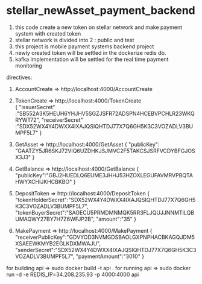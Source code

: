 # stellar_newAsset_payment_backend

1) this code create a new token on stellar network and make payment system with created token
2) stellar network is divided into 2 : public and test
3) this project is mobile payment systems backend project
4) newly created token will be settled in the dockerize redis db.
5) kafka implementation will be settled for the real time payment monitoring

directives:

1) AccountCreate => http://localhost:4000/AccountCreate
2) TokenCreate =>    http://localhost:4000/TokenCreate  
{
  "issuerSecret"	 :"SB552A3K5HEUH6YHJHV5SGZJSFR72ADSPN4HCEBVPCHLR23WKQRYWT72",
  "receiverSecret"       :"SDX52WX4Y4DWXX4IXAJQSIQHTDJ77X7Q6GH5K3C3VOZADLV3BUMPF5L7"
}

3) GetAsset =>  http://localhost:4000/GetAsset 
{
   "publicKey":	"GAATZY5JR6SKJ72VIQ6UZDHKJSJMVC2F5TAKCSJSRFVCDYBFGJOSX3J3"
}

4) GetBalance => http://localhost:4000/GetBalance
{
  "publicKey":"GBJ2HUEDLQ6EUME3JHHJ53HZOXLEGUFAVMRVPBQTAHWYXCHIJKHCBKBO"
}

5) DepositToken  => http://localhost:4000/DepositToken 
{
	"tokenHolderSecret":"SDX52WX4Y4DWXX4IXAJQSIQHTDJ77X7Q6GH5K3C3VOZADLV3BUMPF5L7",
	"tokenBuyerSecret":"SAOECU5PRMDMNMQK5RR3FLJQUJJNNMTILQBUMAQWY27BY7H7Z6WFJP2B",
        "amount":"35"
}
6) MakePayment => http://localhost:4000/MakePayment
{
	"receiverPublicKey":"GDVYOD3NVMGDSBAOLGXPNPHACBKAGQJDM5XSAEEWKMYB2EGLKDXMWAJU",
	"senderSecret":"SDX52WX4Y4DWXX4IXAJQSIQHTDJ77X7Q6GH5K3C3VOZADLV3BUMPF5L7",
        "paymentAmount":"3010"
}

for building api => sudo docker build -t api . for running api => sudo docker run -d -e REDIS_IP=34.208.235.93 -p 4000:4000 api
